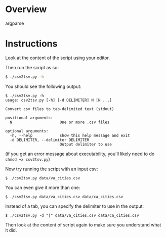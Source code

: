 # Overview

argparse

# Instructions

Look at the content of the script using your editor.

Then run the script as so:
```bash
$ ./csv2tsv.py -h
```

You should see the following output:

```
$ ./csv2tsv.py -h
usage: csv2tsv.py [-h] [-d DELIMITER] N [N ...]

Convert csv files to tab-delimited text (stdout)

positional arguments:
  N                     One or more .csv files

optional arguments:
  -h, --help            show this help message and exit
  -d DELIMITER, --delimiter DELIMITER
                        Output delimiter to use
```

(if you get an error message about executability, you'll likely need to do `chmod +x csv2tsv.py`)

Now try running the script with an input csv:
```
$ ./csv2tsv.py data/va_cities.csv
```

You can even give it more than one:
```
$ ./csv2tsv.py data/va_cities.csv data/ca_cities.csv
```

Instead of a tab, you can specify the delimiter to use in the output:
```
$ ./csv2tsv.py -d "|" data/va_cities.csv data/ca_cities.csv
```

Then look at the content of script again to make sure you understand what it did.